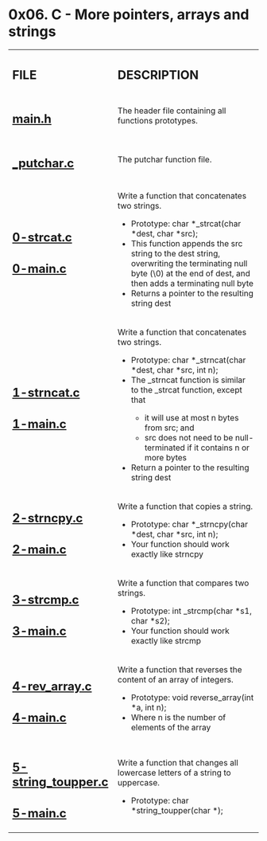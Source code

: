 <h1>0x06. C - More pointers, arrays and strings</h1>

<table>
    <tr>
        <td><h2><strong>FILE</strong></h2></td>
        <td><h2><strong>DESCRIPTION</strong></h2></td>
    </tr>
    <tr>
        <td><h2><a href="https://github.com/LivingDemonness28/alx-low_level_programming/blob/master/0x06-pointers_arrays_strings/main.h" target="_blank">main.h</a></h2></td>
        <td>The header file containing all functions prototypes.</td>
    </tr>
    <tr>
        <td><h2><a href="https://github.com/LivingDemonness28/alx-low_level_programming/blob/master/0x06-pointers_arrays_strings/_putchar.c" target="_blank">_putchar.c</a></h2></td>
        <td>The putchar function file.</td>
    </tr>
    <tr>
        <td>
        <h2><a href="https://github.com/LivingDemonness28/alx-low_level_programming/blob/master/0x06-pointers_arrays_strings/0-strcat.c" target="_blank">0-strcat.c</a></h2>
        <h2><a href="https://github.com/LivingDemonness28/alx-low_level_programming/blob/master/0x06-pointers_arrays_strings/0-main.c" target="_blank">0-main.c</a></h2>
        </td>
        <td>
            <p>Write a function that concatenates two strings.</p>
            <ul>
                <li>Prototype: char *_strcat(char *dest, char *src);</li>
                <li>This function appends the src string to the dest string, overwriting the terminating null byte (\0) at the end of dest, and then adds a terminating null byte</li>
                <li>Returns a pointer to the resulting string dest</li>
            </ul>
        </td>
    </tr>
    <tr>
        <td>
        <h2><a href="https://github.com/LivingDemonness28/alx-low_level_programming/blob/master/0x06-pointers_arrays_strings/1-strncat.c" target="_blank">1-strncat.c</a></h2>
        <h2><a href="https://github.com/LivingDemonness28/alx-low_level_programming/blob/master/0x06-pointers_arrays_strings/1-main.c" target="_blank">1-main.c</a></h2>
        </td>
        <td>
            <p>Write a function that concatenates two strings.</p>
            <ul>
                <li>Prototype: char *_strncat(char *dest, char *src, int n);</li>
                <li>The _strncat function is similar to the _strcat function, except that</li>
                <ul>
                    <li>it will use at most n bytes from src; and</li>
                    <li>src does not need to be null-terminated if it contains n or more bytes</li>
                </ul>
                <li>Return a pointer to the resulting string dest</li>
            </ul>
        </td>
    </tr>
    <tr>
        <td>
        <h2><a href="https://github.com/LivingDemonness28/alx-low_level_programming/blob/master/0x06-pointers_arrays_strings/2-strncpy.c" target="_blank">2-strncpy.c</a></h2>
        <h2><a href="https://github.com/LivingDemonness28/alx-low_level_programming/blob/master/0x06-pointers_arrays_strings/2-main.c" target="_blank">2-main.c</a></h2>
        </td>
        <td>
            <p>Write a function that copies a string.</p>
            <ul>
                <li>Prototype: char *_strncpy(char *dest, char *src, int n);</li>
                <li>Your function should work exactly like strncpy</li>
            </ul>
        </td>
    </tr>
    <tr>
        <td>
        <h2><a href="https://github.com/LivingDemonness28/alx-low_level_programming/blob/master/0x06-pointers_arrays_strings/3-strcmp.c" target="_blank">3-strcmp.c</a></h2>
        <h2><a href="https://github.com/LivingDemonness28/alx-low_level_programming/blob/master/0x06-pointers_arrays_strings/3-main.c" target="_blank">3-main.c</a></h2>
        </td>
        <td>
            <p>Write a function that compares two strings.</p>
            <ul>
                <li>Prototype: int _strcmp(char *s1, char *s2);</li>
                <li>Your function should work exactly like strcmp</li>
            </ul>
        </td>
    </tr>
    <tr>
        <td>
        <h2><a href="https://github.com/LivingDemonness28/alx-low_level_programming/blob/master/0x06-pointers_arrays_strings/4-rev_array.c" target="_blank">4-rev_array.c</a></h2>
        <h2><a href="https://github.com/LivingDemonness28/alx-low_level_programming/blob/master/0x06-pointers_arrays_strings/4-main.c" target="_blank">4-main.c</a></h2>
        </td>
        <td>
            <p>Write a function that reverses the content of an array of integers.</p>
            <ul>
                <li>Prototype: void reverse_array(int *a, int n);</li>
                <li>Where n is the number of elements of the array</li>
            </ul>
        </td>
    </tr>
    <tr>
        <td>
        <h2><a href="https://github.com/LivingDemonness28/alx-low_level_programming/blob/master/0x06-pointers_arrays_strings/5-string_toupper.c" target="_blank">5-string_toupper.c</a></h2>
        <h2><a href="https://github.com/LivingDemonness28/alx-low_level_programming/blob/master/0x06-pointers_arrays_strings/5-main.c" target="_blank">5-main.c</a></h2>
        </td>
        <td>
            <p>Write a function that changes all lowercase letters of a string to uppercase.</p>
            <ul>
                <li>Prototype: char *string_toupper(char *);</li>
            </ul>
        </td>
    </tr>
</table>